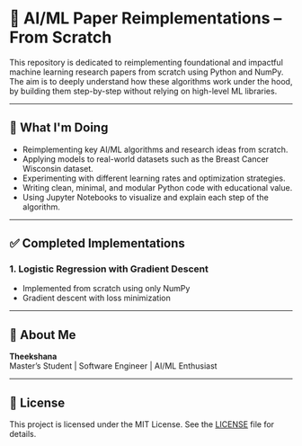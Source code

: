 # 🧠 AI/ML Paper Reimplementations – From Scratch

This repository is dedicated to reimplementing foundational and impactful machine learning research papers from scratch using Python and NumPy. The aim is to deeply understand how these algorithms work under the hood, by building them step-by-step without relying on high-level ML libraries.

---

## 🔧 What I'm Doing

- Reimplementing key AI/ML algorithms and research ideas from scratch.
- Applying models to real-world datasets such as the Breast Cancer Wisconsin dataset.
- Experimenting with different learning rates and optimization strategies.
- Writing clean, minimal, and modular Python code with educational value.
- Using Jupyter Notebooks to visualize and explain each step of the algorithm.

---

## ✅ Completed Implementations

### 1. Logistic Regression with Gradient Descent
- Implemented from scratch using only NumPy
- Gradient descent with loss minimization

---


## 🙋 About Me

**Theekshana**  
Master’s Student | Software Engineer | AI/ML Enthusiast  

---

## 📄 License

This project is licensed under the MIT License. See the [LICENSE](LICENSE) file for details.

